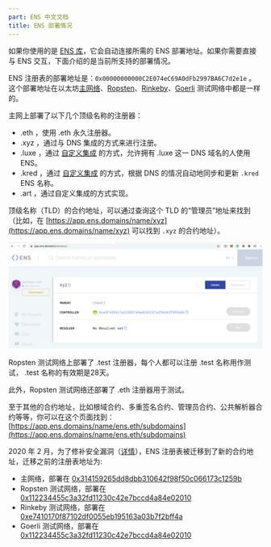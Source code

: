 ```yaml
---
part: ENS 中文文档
title: ENS 部署情况 
---
```


如果你使用的是 [ENS 库](dapp-developer-guide/ens-libraries.html)，它会自动连接所需的 ENS 部署地址。如果你需要直接与 ENS 交互，下面介绍的是当前所支持的部署情况。

ENS 注册表的部署地址是：`0x00000000000C2E074eC69A0dFb2997BA6C7d2e1e` 。这个部署地址在以太坊[主网络](https://cn.etherscan.com/address/0x00000000000C2E074eC69A0dFb2997BA6C7d2e1e)、[Ropsten](https://ropsten.etherscan.io/address/0x00000000000C2E074eC69A0dFb2997BA6C7d2e1e)、[Rinkeby](https://rinkeby.etherscan.io/address/0x00000000000C2E074eC69A0dFb2997BA6C7d2e1e)、[Goerli](https://goerli.etherscan.io/address/0x00000000000C2E074eC69A0dFb2997BA6C7d2e1e)  测试网络中都是一样的。

主网上部署了以下几个顶级名称的注册器：

* .eth ，使用 .eth 永久注册器。
* .xyz ，通过与 DNS 集成的方式来进行注册。
* .luxe ，通过 [自定义集成](http://join.luxe/) 的方式，允许拥有 .luxe 这一 DNS 域名的人使用 ENS。
* .kred ，通过 [自定义集成](http://domains.kred/) 的方式，根据 DNS 的情况自动地同步和更新 `.kred` ENS 名称。
* .art ，通过自定义集成的方式实现。

顶级名称（TLD）的合约地址，可以通过查询这个 TLD 的“管理员”地址来找到（比如，在 [https://app.ens.domains/name/xyz](https://app.ens.domains/name/xyz) 可以找到 `.xyz` 的合约地址）。

![](/images/docs/ens_deployments_01.png)

Ropsten 测试网络上部署了 .test 注册器，每个人都可以注册 .test 名称用作测试， .test 名称的有效期是28天。

此外，Ropsten 测试网络还部署了 .eth 注册器用于测试。

至于其他的合约地址，比如根域合约、多重签名合约、管理员合约、公共解析器合约等等，你可以在这个页面找到： [https://app.ens.domains/name/ens.eth/subdomains](https://app.ens.domains/name/ens.eth/subdomains)

2020 年 2 月，为了修补安全漏洞（[详情](/docs/ens-migration-february-2020/technical-description.html)），ENS 注册表被迁移到了新的合约地址，迁移之前的注册表地址为:

* 主网络，部署在 [0x314159265dd8dbb310642f98f50c066173c1259b](https://cn.etherscan.com/address/0x314159265dd8dbb310642f98f50c066173c1259b#code)
* Ropsten 测试网络，部署在 [0x112234455c3a32fd11230c42e7bccd4a84e02010](https://ropsten.etherscan.io/address/0x112234455c3a32fd11230c42e7bccd4a84e02010)
* Rinkeby 测试网络，部署在 [0xe7410170f87102df0055eb195163a03b7f2bff4a](https://rinkeby.etherscan.io/address/0xe7410170f87102df0055eb195163a03b7f2bff4a)
* Goerli 测试网络，部署在 [0x112234455c3a32fd11230c42e7bccd4a84e02010](https://goerli.etherscan.io/address/0x112234455c3a32fd11230c42e7bccd4a84e02010)


